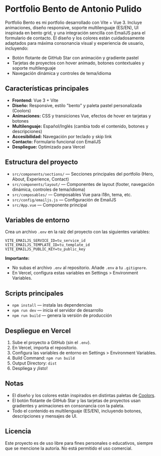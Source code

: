 # Portfolio Bento de Antonio Pulido


Portfolio Bento es mi portfolio desarrollado con Vite + Vue 3. Incluye animaciones, diseño responsive, soporte multilenguaje (ES/EN), UI inspirada en bento grid, y una integración sencilla con EmailJS para el formulario de contacto. El diseño y los colores están cuidadosamente adaptados para máxima consonancia visual y experiencia de usuario, incluyendo:

- Botón flotante de GitHub Star con animación y gradiente pastel
- Tarjetas de proyectos con hover animado, botones contextuales y soporte multilenguaje
- Navegación dinámica y controles de tema/idioma


## Características principales

- **Frontend:** Vue 3 + Vite
- **Diseño:** Responsive, estilo "bento" y paleta pastel personalizada (Coolors)
- **Animaciones:** CSS y transiciones Vue, efectos de hover en tarjetas y botones
- **Multilenguaje:** Español/Inglés (cambia todo el contenido, botones y descripciones)
- **Accesibilidad:** Navegación por teclado y skip link
- **Contacto:** Formulario funcional con EmailJS
- **Despliegue:** Optimizado para Vercel


## Estructura del proyecto

- `src/components/sections/` — Secciones principales del portfolio (Hero, About, Experience, Contact)
- `src/components/layout/` — Componentes de layout (footer, navegación dinámica, controles de tema/idioma)
- `src/composables/` — Composables Vue para i18n, tema, etc.
- `src/config/emailjs.js` — Configuración de EmailJS
- `src/App.vue` — Componente principal


## Variables de entorno

Crea un archivo `.env` en la raíz del proyecto con las siguientes variables:

```env
VITE_EMAILJS_SERVICE_ID=tu_service_id
VITE_EMAILJS_TEMPLATE_ID=tu_template_id
VITE_EMAILJS_PUBLIC_KEY=tu_public_key
```

**Importante:**
- No subas el archivo `.env` al repositorio. Añade `.env` a tu `.gitignore`.
- En Vercel, configura estas variables en Settings > Environment Variables.


## Scripts principales

- `npm install` — instala las dependencias
- `npm run dev` — inicia el servidor de desarrollo
- `npm run build` — genera la versión de producción


## Despliegue en Vercel

1. Sube el proyecto a GitHub (sin el `.env`).
2. En Vercel, importa el repositorio.
3. Configura las variables de entorno en Settings > Environment Variables.
4. Build Command: `npm run build`
5. Output Directory: `dist`
6. Despliega y ¡listo!


## Notas

- El diseño y los colores están inspirados en distintas paletas de [Coolors](https://coolors.co/).
- El botón flotante de GitHub Star y las tarjetas de proyectos usan gradientes y animaciones en consonancia con la paleta.
- Todo el contenido es multilenguaje (ES/EN), incluyendo botones, descripciones y mensajes de UI.


## Licencia

Este proyecto es de uso libre para fines personales o educativos, siempre que se mencione la autoría. No está permitido el uso comercial.
